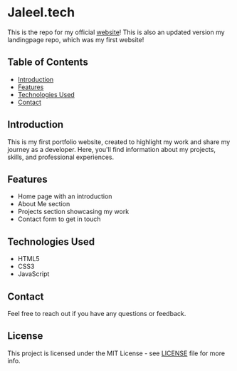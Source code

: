 # Jaleel.tech
This is the repo for my official [website](https://jaleelada.github.io/Jaleel.tech/)! This is also an updated version my landingpage repo, which was my first website!

## Table of Contents

- [Introduction](#introduction)
- [Features](#features)
- [Technologies Used](#technologies-used)
- [Contact](#contact)

## Introduction

This is my first portfolio website, created to highlight my work and share my journey as a developer. Here, you'll find information about my projects, skills, and professional experiences.

## Features

- Home page with an introduction
- About Me section
- Projects section showcasing my work
- Contact form to get in touch

## Technologies Used

- HTML5
- CSS3
- JavaScript

## Contact

Feel free to reach out if you have any questions or feedback.

## License

This project is licensed under the MIT License - see [LICENSE](LICENSE) file for more info.
